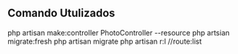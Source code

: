 ## Comando Utulizados

php artisan make:controller PhotoController --resource
php artsian migrate:fresh
php artisan migrate
php artisan r:l //route:list